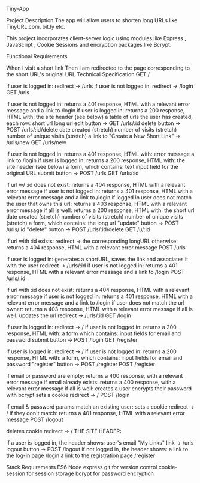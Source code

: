 Tiny-App


Project Description
 The app will allow users to shorten long URLs like TinyURL.com, bit.ly etc.

This project incorporates client-server logic using modules like Express , JavaScript , Cookie Sessions and encryption packages like Bcrypt.


Functional Requirements

When I visit a short link
Then I am redirected to the page corresponding to the short URL's original URL
Technical Specification
GET /

if user is logged in:
redirect -> /urls
if user is not logged in:
redirect -> /login
GET /urls

if user is not logged in:
returns a 401 response, HTML with a relevant error message and a link to /login
if user is logged in:
returns a 200 response, HTML with:
the site header (see below)
a table of urls the user has created, each row:
short url
long url
edit button -> GET /urls/:id
delete button -> POST /urls/:id/delete
date created (stretch)
number of visits (stretch)
number of unique visits (stretch)
a link to "Create a New Short Link" -> /urls/new
GET /urls/new

if user is not logged in:
returns a 401 response, HTML with:
error message
a link to /login
if user is logged in:
returns a 200 response, HTML with:
the site header (see below)
a form, which contains:
text input field for the original URL
submit button -> POST /urls
GET /urls/:id

if url w/ :id does not exist:
returns a 404 response, HTML with a relevant error message
if user is not logged in:
returns a 401 response, HTML with a relevant error message and a link to /login
if logged in user does not match the user that owns this url:
returns a 403 response, HTML with a relevant error message
if all is well:
returns a 200 response, HTML with:
the short url
date created (stretch)
number of visits (stretch)
number of unique visits (stretch)
a form, which contains:
the long url
"update" button -> POST /urls/:id
"delete" button -> POST /urls/:id/delete
GET /u/:id

if url with :id exists:
redirect -> the corresponding longURL
otherwise:
returns a 404 response, HTML with a relevant error message
POST /urls

if user is logged in:
generates a shortURL, saves the link and associates it with the user
redirect -> /urls/:id
if user is not logged in:
returns a 401 response, HTML with a relevant error message and a link to /login
POST /urls/:id

if url with :id does not exist:
returns a 404 response, HTML with a relevant error message
if user is not logged in:
returns a 401 response, HTML with a relevant error message and a link to /login
if user does not match the url owner:
returns a 403 response, HTML with a relevant error message
if all is well:
updates the url
redirect -> /urls/:id
GET /login

if user is logged in:
redirect -> /
if user is not logged in:
returns a 200 response, HTML with:
a form which contains:
input fields for email and password
submit button -> POST /login
GET /register

if user is logged in:
redirect -> /
if user is not logged in:
returns a 200 response, HTML with:
a form, which contains:
input fields for email and password
"register" button -> POST /register
POST /register

if email or password are empty:
returns a 400 response, with a relevant error message
if email already exists:
returns a 400 response, with a relevant error message
if all is well:
creates a user
encrypts their password with bcrypt
sets a cookie
redirect -> /
POST /login

if email & password params match an existing user:
sets a cookie
redirect -> /
if they don't match:
returns a 401 response, HTML with a relevant error message
POST /logout

deletes cookie
redirect -> /
THE SITE HEADER:

if a user is logged in, the header shows:
user's email
"My Links" link -> /urls
logout button -> POST /logout
if not logged in, the header shows:
a link to the log-in page /login
a link to the registration page /register


Stack Requirements
ES6
Node
express
git for version control
cookie-session for session storage
bcrypt for password encryption